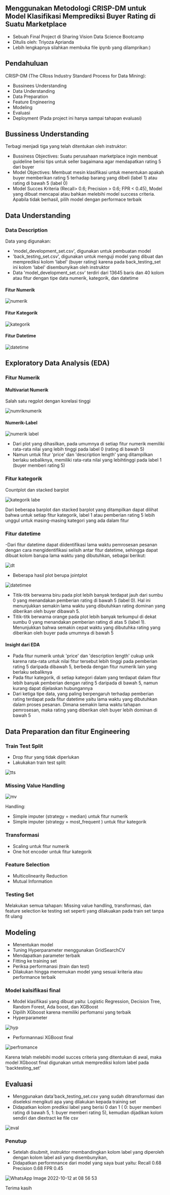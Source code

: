 ## Menggunakan Metodologi CRISP-DM untuk Model Klasifikasi Memprediksi Buyer Rating di Suatu Marketplace
- Sebuah Final Project di Sharing Vision Data Science Bootcamp
- Ditulis oleh: Triyoza Aprianda
- Lebih lengkapnya silahkan membuka file ipynb yang dilamprikan:)
## Pendahuluan
CRISP-DM (The CRoss Industry Standard Process for Data Mining):
- Bussinees Understanding
- Data Understanding
- Data Preparation
- Feature Engineering
- Modeling
- Evaluasi
- Deployment (Pada project ini hanya sampai tahapan evaluasi)
## Bussiness Understanding
Terbagi menjadi tiga yang telah ditentukan oleh instruktor:
- Bussiness Objectives: Suatu perusahaan marketplace ingin membuat guideline berisi tips untuk seller bagaimana agar mendapatkan rating 5 dari buyer
- Model Objectives: Membuat mesin klasifikasi untuk menentukan apakah buyer memberikan rating 5 terhadap barang yang dibeli (label 1) atau rating di bawah 5 (label 0)
- Model Succes Kriteria  (Recall> 0.6; Precision > 0.6; FPR < 0.45), Model yang dibuat mencapai atau bahkan melebihi model success criteria. Apabila tidak berhasil, pilih model dengan performace terbaik

## Data Understanding
### Data Description
Data yang digunakan:
- 'model_development_set.csv', digunakan untuk pembuatan model
- 'back_testing_set.csv', digunakan untuk menguji model yang dibuat dan memprediksi kolom 'label' (buyer rating) karena pada back_testing_set ini kolom 'label' disembunyikan oleh instruktor
- Data 'model_development_set.csv' terdiri dari 13645 baris dan 40 kolom atau fitur dengan tipe data numerik, kategorik, dan datetime
#### Fitur Numerik

![numerik](https://user-images.githubusercontent.com/113491625/195153492-871d6ef0-326c-4fcb-96f8-1cbcb74b550d.PNG)
#### Fitur Kategorik

![kategorik](https://user-images.githubusercontent.com/113491625/195223820-076f3174-cb15-431f-af49-d9548334d3ca.PNG)
#### Fitur Datetime

![datetime](https://user-images.githubusercontent.com/113491625/195223888-0bcaf27b-868a-4840-ac05-a2fd01fc8367.PNG)

## Exploratory Data Analysis (EDA)
### Fitur Numerik
#### Multivariat Numerik
Salah satu regplot dengan korelasi tinggi

![numriknumerik](https://user-images.githubusercontent.com/113491625/195224394-ffb706e0-04c5-4b4a-b44f-ef7ee3e82c06.PNG)

#### Numerik-Label
![numerik label](https://user-images.githubusercontent.com/113491625/195224483-19494df0-783f-444d-bd63-103faea26c24.PNG)

- Dari plot yang dihasilkan, pada umumnya di setiap fitur numerik memiliki rata-rata nilai yang lebih tinggi pada label 0 (rating di bawah 5)
- Namun untuk fitur 'price' dan 'description length' yang ditampilkan berlaku sebaliknya, memiliki rata-rata nilai yang lebihtinggi pada label 1 (buyer memberi rating 5)

### Fitur kategorik
Countplot dan stacked barplot 

![kategorik labe](https://user-images.githubusercontent.com/113491625/195224533-c6820f80-3af2-4ad4-a2b6-9569a181b800.PNG)

Dari beberapa barplot dan stacked barplot yang ditampilkan dapat dilihat bahwa untuk setiap fitur kategorik, label 1 atau pemberian rating 5 lebih unggul untuk masing-masing kategori yang ada dalam fitur

### Fitur datetime
-Dari fitur datetime dapat diidentifikasi lama waktu pemrosesan pesanan dengan cara mengidentifikasi selisih antar fitur datetime, sehingga dapat dibuat kolom barupa lama waktu yang dibutuhkan, sebagai berikut:

![dt](https://user-images.githubusercontent.com/113491625/195225850-18bf900a-4c90-423f-afac-4baca328e559.PNG)

- Beberapa hasil plot berupa jointplot

![datetimee](https://user-images.githubusercontent.com/113491625/195224767-88eaf7d7-9aeb-4dbb-896e-ad82256d909c.PNG)

- Titik-titk berwarna biru pada plot lebih banyak terdapat jauh dari sumbu 0 yang menandakan pemberian rating di bawah 5 (label 0). Hal ini menunjukkan semakin lama waktu yang dibutuhkan rating dominan yang diberikan oleh buyer dibawah 5.
- Titik-titk berwarna orange pada plot lebih banyak terkumpul di dekat sumbu 0 yang menandakan pemberian rating di atas 5 (label 1). Menunjukkan bahwa semakin cepat waktu yang dibutuhka rating yang diberikan oleh buyer pada umumnya di bawah 5

#### Insight dari EDA
- Pada fitur numerik untuk 'price' dan 'description length' cukup unik karena rata-rata untuk nilai fitur tersebut lebih tinggi pada pemberian rating 5 daripada dibawah 5, berbeda dengan fitur numerik lain yang berlaku sebaliknya
- Pada fitur kategorik, di setiap kategori dalam yang terdapat dalam fitur lebih banyak pemberian dengan rating 5 daripada di bawah 5, namun kurang dapat dijelaskan hubungannya
- Dari ketiga tipe data, yang paling berpengaruh terhadap pemberian rating terdapat pada fitur datetime yaitu lama waktu yang dibutuhkan dalam proses pesanan. Dimana semakin lama waktu tahapan pemrosesan, maka rating yang diberikan oleh buyer lebih dominan di bawah 5

## Data Preparation dan fitur Engineering
### Train Test Split
- Drop fitur yang tidak diperlukan
- Lakukakan train test split:

![tts](https://user-images.githubusercontent.com/113491625/195228237-275526fa-4b0d-41d4-afda-7cb2700f8fdf.PNG)

### Missing Value Handling

![mv](https://user-images.githubusercontent.com/113491625/195228246-6b00a3b1-cfc1-47cf-bdcc-ae95a04569f7.PNG)

Handling:
- Simple imputer (strategy = median) untuk fitur numerik
- Simple imputer (strategy = most_frequent ) untuk fitur kategorik

### Transformasi
- Scaling untuk fitur numerik
- One hot encoder untuk fitur kategorik

### Feature Selection
- Multicolinearity Reduction
- Mutual Information

### Testing Set
Melakukan semua tahapan: Missing value handling, transformasi, dan feature selection ke testing set seperti yang dilakuakan pada train set tanpa fit ulang

## Modeling
- Menentukan model
- Tuning Hyperparameter menggunakan GridSearchCV
- Mendapatkan parameter terbaik
- Fitting ke training set
- Periksa performanasi (train dan test)
- Dilakukan hingga menemukan model yang sesuai kriteria atau performance terbaik

### Model kalsifikasi final
- Model klasifikasi yang dibuat yaitu: Logistic Regression, Decision Tree, Random Forest, Ada boost, dan XGBoost
- Dipilih XGboost karena memiliki perfomansi yang terbaik
- Hyperparameter

![hyp](https://user-images.githubusercontent.com/113491625/195229327-a7bebee6-87d5-493c-916a-e345ee107c26.PNG)

- Performannasi XGBoost final

![perfromance](https://user-images.githubusercontent.com/113491625/195229397-73b55262-32ce-4b4e-988d-7ddb958ade80.PNG)

Karena telah melebihi model succes criteria yang ditentukan di awal, maka model XGboost final digunakan untuk memprediksi kolom label pada 'backtesting_set'

## Evaluasi
- Menggunakan data'back_testing_set.csv yang sudah ditransformasi dan diseleksi mengikuti apa yang dilakukan kepada training set
- Didapatkan kolom prediksi label yang berisi 0 dan 1 ( 0: buyer memberi rating di bawah 5, 1: buyer memberi rating 5), kemudian dijadikan kolom sendiri dan diextract ke file csv

![eval](https://user-images.githubusercontent.com/113491625/195231539-c4a1a7ad-c223-441d-97e4-8daeb584f2cf.PNG)

### Penutup
- Setelah disubmit, instruktor membandingkan kolom label yang diperoleh dengan kolom label asli yang disembunyikan,
- Didapatkan performnance dari model yang saya buat yaitu: 
Recall 0.68
Precision 0.68
FPR 0.45

![WhatsApp Image 2022-10-12 at 08 56 53](https://user-images.githubusercontent.com/113491625/195231126-4d58b3a0-c050-4bf4-bbd2-bb0620962ad9.jpeg)

Terima kasih
